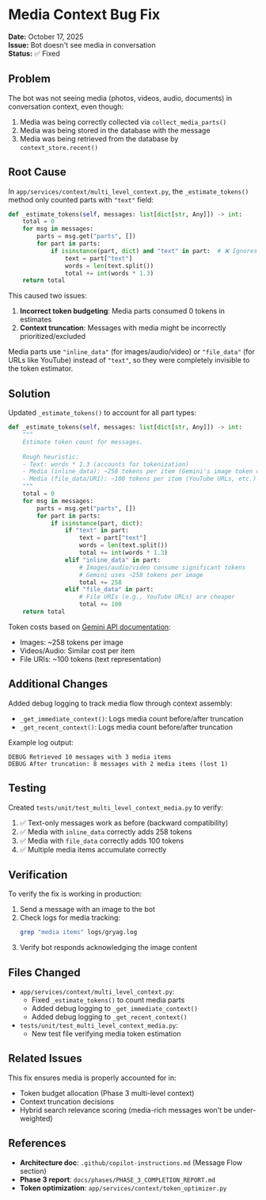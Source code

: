 # Media Context Bug Fix

**Date:** October 17, 2025  
**Issue:** Bot doesn't see media in conversation  
**Status:** ✅ Fixed

## Problem

The bot was not seeing media (photos, videos, audio, documents) in conversation context, even though:
1. Media was being correctly collected via `collect_media_parts()`
2. Media was being stored in the database with the message
3. Media was being retrieved from the database by `context_store.recent()`

## Root Cause

In `app/services/context/multi_level_context.py`, the `_estimate_tokens()` method only counted parts with `"text"` field:

```python
def _estimate_tokens(self, messages: list[dict[str, Any]]) -> int:
    total = 0
    for msg in messages:
        parts = msg.get("parts", [])
        for part in parts:
            if isinstance(part, dict) and "text" in part:  # ❌ Ignores media!
                text = part["text"]
                words = len(text.split())
                total += int(words * 1.3)
    return total
```

This caused two issues:
1. **Incorrect token budgeting**: Media parts consumed 0 tokens in estimates
2. **Context truncation**: Messages with media might be incorrectly prioritized/excluded

Media parts use `"inline_data"` (for images/audio/video) or `"file_data"` (for URLs like YouTube) instead of `"text"`, so they were completely invisible to the token estimator.

## Solution

Updated `_estimate_tokens()` to account for all part types:

```python
def _estimate_tokens(self, messages: list[dict[str, Any]]) -> int:
    """
    Estimate token count for messages.
    
    Rough heuristic:
    - Text: words * 1.3 (accounts for tokenization)
    - Media (inline_data): ~258 tokens per item (Gemini's image token cost)
    - Media (file_data/URI): ~100 tokens per item (YouTube URLs, etc.)
    """
    total = 0
    for msg in messages:
        parts = msg.get("parts", [])
        for part in parts:
            if isinstance(part, dict):
                if "text" in part:
                    text = part["text"]
                    words = len(text.split())
                    total += int(words * 1.3)
                elif "inline_data" in part:
                    # Images/audio/video consume significant tokens
                    # Gemini uses ~258 tokens per image
                    total += 258
                elif "file_data" in part:
                    # File URIs (e.g., YouTube URLs) are cheaper
                    total += 100
    return total
```

Token costs based on [Gemini API documentation](https://ai.google.dev/gemini-api/docs/vision#technical-details-image):
- Images: ~258 tokens per image
- Videos/Audio: Similar cost per item
- File URIs: ~100 tokens (text representation)

## Additional Changes

Added debug logging to track media flow through context assembly:

- `_get_immediate_context()`: Logs media count before/after truncation
- `_get_recent_context()`: Logs media count before/after truncation

Example log output:
```
DEBUG Retrieved 10 messages with 3 media items
DEBUG After truncation: 8 messages with 2 media items (lost 1)
```

## Testing

Created `tests/unit/test_multi_level_context_media.py` to verify:
1. ✅ Text-only messages work as before (backward compatibility)
2. ✅ Media with `inline_data` correctly adds 258 tokens
3. ✅ Media with `file_data` correctly adds 100 tokens
4. ✅ Multiple media items accumulate correctly

## Verification

To verify the fix is working in production:

1. Send a message with an image to the bot
2. Check logs for media tracking:
   ```bash
   grep "media items" logs/gryag.log
   ```
3. Verify bot responds acknowledging the image content

## Files Changed

- `app/services/context/multi_level_context.py`:
  - Fixed `_estimate_tokens()` to count media parts
  - Added debug logging to `_get_immediate_context()`
  - Added debug logging to `_get_recent_context()`
- `tests/unit/test_multi_level_context_media.py`:
  - New test file verifying media token estimation

## Related Issues

This fix ensures media is properly accounted for in:
- Token budget allocation (Phase 3 multi-level context)
- Context truncation decisions
- Hybrid search relevance scoring (media-rich messages won't be under-weighted)

## References

- **Architecture doc**: `.github/copilot-instructions.md` (Message Flow section)
- **Phase 3 report**: `docs/phases/PHASE_3_COMPLETION_REPORT.md`
- **Token optimization**: `app/services/context/token_optimizer.py`
